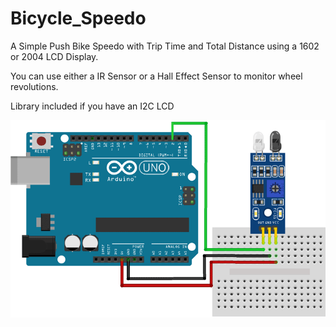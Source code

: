# Bicycle_Speedo
A Simple Push Bike Speedo with Trip Time and Total Distance using a 1602 or 2004 LCD Display.

You can use either a IR Sensor or a Hall Effect Sensor to monitor wheel revolutions.

Library included if you have an I2C LCD 

![Wiring Guide](https://github.com/macca448/Bicycle_Speedo/blob/main/speedo.png)
